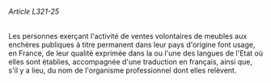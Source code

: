 ###### Article L321-25

Les personnes exerçant l'activité de ventes volontaires de meubles aux enchères publiques à titre permanent dans leur pays d'origine font usage, en France, de leur qualité exprimée dans la ou l'une des langues de l'Etat où elles sont établies, accompagnée d'une traduction en français, ainsi que, s'il y a lieu, du nom de l'organisme professionnel dont elles relèvent.

